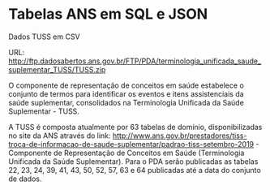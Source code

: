 # Tabelas ANS em SQL e JSON

Dados TUSS em CSV

URL: http://ftp.dadosabertos.ans.gov.br/FTP/PDA/terminologia_unificada_saude_suplementar_TUSS/TUSS.zip

O componente de representação de conceitos em saúde estabelece o conjunto de termos para identificar os eventos e itens assistenciais da saúde suplementar, consolidados na Terminologia Unificada da Saúde Suplementar - TUSS.

A TUSS é composta atualmente por 63 tabelas de domínio, disponibilizadas no site da ANS através do link: http://www.ans.gov.br/prestadores/tiss-troca-de-informacao-de-saude-suplementar/padrao-tiss-setembro-2019 - Componente de Representação de Conceitos em Saúde (Terminologia Unificada da Saúde Suplementar). Para o PDA serão publicadas as tabelas 22, 23, 24, 39, 41, 43, 50, 52, 57, 63 e 64 publicadas até a data do conjunto de dados.
